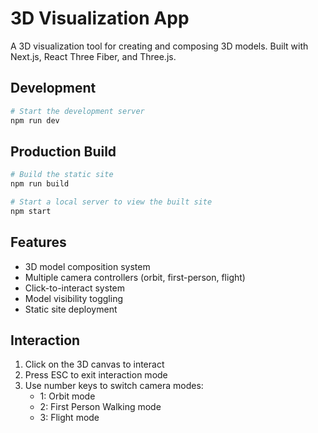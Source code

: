 # 3D Visualization App

A 3D visualization tool for creating and composing 3D models. Built with Next.js, React Three Fiber, and Three.js.

## Development

```bash
# Start the development server
npm run dev
```

## Production Build

```bash
# Build the static site
npm run build

# Start a local server to view the built site
npm start
```

## Features

- 3D model composition system
- Multiple camera controllers (orbit, first-person, flight)
- Click-to-interact system
- Model visibility toggling
- Static site deployment

## Interaction

1. Click on the 3D canvas to interact
2. Press ESC to exit interaction mode
3. Use number keys to switch camera modes:
   - 1: Orbit mode
   - 2: First Person Walking mode
   - 3: Flight mode
